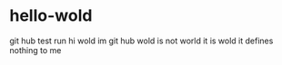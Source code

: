 # hello-wold
git hub test run
hi wold
im git hub
wold is not world
it is wold
it defines nothing to me
